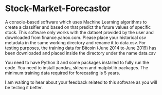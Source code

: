 # Stock-Market-Forecastor
A console-based software which uses Machine Learning algorithms to create a classifier and based on that predict the future values of specific stock. This software only works with the dataset provided by the user and downloaded from finance.yahoo.com. Please place your historical csv metadata in the same working directory and rename it to data.csv. For testing purposes, the training data for Bitcoin (June 2014 to June 2019) has been downloaded and placed inside the directory under the name data.csv

You need to have Python 3 and some packages installed to fully run the code. You need to install pandas, sklearn and matplotlib packages. The minimum training data required for forecasting is 5 years.

I am waiting to hear about your feedback related to this software as you will be testing it better.
